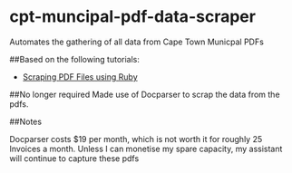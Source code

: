 # cpt-muncipal-pdf-data-scraper
Automates the gathering of all data from Cape Town Municpal PDFs

##Based on the following tutorials:

- [Scraping PDF Files using Ruby](http://www.thewanderingconsultant.com/scraping-pdf-files-using-ruby/)

##No longer required
Made use of Docparser to scrap the data from the pdfs.

##Notes

Docparser costs $19 per month, which is not worth it for roughly 25 Invoices a month.
Unless I can monetise my spare capacity, my assistant will continue to capture these pdfs
